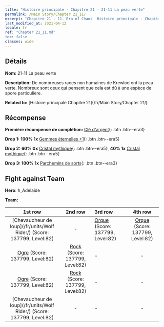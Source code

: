 ```yaml
---
title: "Histoire principale - Chapitre 21 - 21-11 La peau verte"
permalink: /Main Story/Chapter 21_11/
excerpt: "Chapitre 21 - 11. Era of Chaos  Histoire principale - Chapitre 21_11. 21-11 La peau verte"
last_modified_at: 2021-04-12
locale: fr
ref: "Chapter 21_11.md"
toc: false
classes: wide
---
```


## Détails

 **Nom:** 21-11 La peau verte

 **Description:** De nombreuses races non humaines de Krewlod ont la peau verte. Nombreux sont ceux qui pensent que cela est dû à une espèce de spore particulière.

 **Related to:** [Histoire principale Chapitre 21](/fr/Main Story/Chapter 21/)

## Récompense

 **Première récompense de complétion:** [Clé d'argent](/fr/Items/con_693/){: .btn .btn--era3}

 **Drop 1:** **100% 1x** [Gemmes éternelles +1](/fr/Items/mat_72/){: .btn .btn--era5}

 **Drop 2:** **60% 0x** [Cristal mythique](/fr/Items/mat_66/){: .btn .btn--era5}, **40% 1x** [Cristal mythique](/fr/Items/mat_66/){: .btn .btn--era5}

 **Drop 3:** **100% 1x** [Parchemins de sorts](/fr/Items/con_694/){: .btn .btn--era3}


## Fight against Team
 **Hero:** h_Adelaide

 **Team:**


  | 1st row | 2nd row | 3rd row | 4th row |
  |:----:|:----:|:----|:----:|
  | [Chevaucheur de loup](/fr/units/Wolf Rider/) (Score: 137799, Level:82)  | - | [Orque](/fr/units/Orc/) (Score: 137799, Level:82)  | [Orque](/fr/units/Orc/) (Score: 137799, Level:82)  |
  | [Ogre](/fr/units/Ogre/) (Score: 137799, Level:82)  | [Rock](/fr/units/Roc/) (Score: 137799, Level:82)  | - | - |
  | [Ogre](/fr/units/Ogre/) (Score: 137799, Level:82)  | [Rock](/fr/units/Roc/) (Score: 137799, Level:82)  | - | - |
  | [Chevaucheur de loup](/fr/units/Wolf Rider/) (Score: 137799, Level:82)  | - | - | - |


